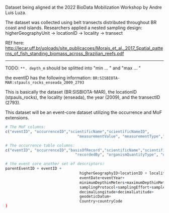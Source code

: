 Dataset being aligned at the 2022 BioData Mobilization Workshop by Andre Luis Luza.


The dataset was collected using belt transects distributed throughout BR coast and islands. 
Researchers applied a nested sampling design: higherGeographyUnit -> locationID -> locality -> transect

REf here: http://lecar.uff.br/uploads/site_publicacoes/Morais_et_al._2017_Spatial_patterns_of_fish_standing_biomass_across_Brazilian_reefs.pdf

------------------------------------

TODO: `**. depth_m` should be splitted into "min ... " and "max ... "

the eventID has the following information: `BR:SISBIOTA-MAR:stpauls_rocks_enseada_2009_2793`

This is basically the dataset (BR:SISBIOTA-MAR), the locationID (stpauls_rocks), the locality (enseada), the year (2009), and the transectID (2793).

This dataset will be an event-core dataset utilizing the occurrence and MoF extensions.

```R
# The MoF columns:
c("eventID", "occurrenceID","scientificName","scientificNameID",
                                "measurementValue", "measurementType","measurementUnit")

# The occurrence table columns:
c("eventID", "occurrenceID","basisOfRecord","scientificName","scientificNameID","kingdom",
                               "recordedBy", "organismQuantityType", "occurrenceStatus")

# the event core another set of descriptors:
parentEventID + eventID +
                                 higherGeographyID+locationID + locality+
                                 eventDate+eventYear+
                                 minimumDepthinMeters+maximumDepthinMeters+
                                 samplingProtocol+samplingEffort+sampleSizeValue+
                                 decimalLongitude+decimalLatitude+
                                 geodeticDatum+
                                 Country+countryCode
)
